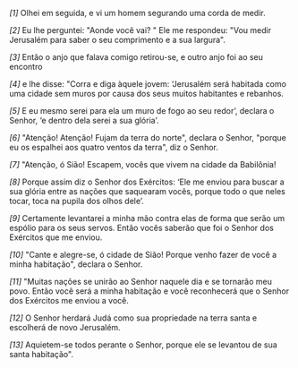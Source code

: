 *[1]* Olhei em seguida, e vi um homem segurando uma corda de medir.

*[2]* Eu lhe perguntei: "Aonde você vai? " Ele me respondeu: "Vou medir Jerusalém para saber o seu comprimento e a sua largura".

*[3]* Então o anjo que falava comigo retirou-se, e outro anjo foi ao seu encontro

*[4]* e lhe disse: "Corra e diga àquele jovem: ‘Jerusalém será habitada como uma cidade sem muros por causa dos seus muitos habitantes e rebanhos.

*[5]* E eu mesmo serei para ela um muro de fogo ao seu redor’, declara o Senhor, ‘e dentro dela serei a sua glória’.

*[6]* "Atenção! Atenção! Fujam da terra do norte", declara o Senhor, "porque eu os espalhei aos quatro ventos da terra", diz o Senhor.

*[7]* "Atenção, ó Sião! Escapem, vocês que vivem na cidade da Babilônia!

*[8]* Porque assim diz o Senhor dos Exércitos: ‘Ele me enviou para buscar a sua glória entre as nações que saquearam vocês, porque todo o que neles tocar, toca na pupila dos olhos dele’.

*[9]* Certamente levantarei a minha mão contra elas de forma que serão um espólio para os seus servos. Então vocês saberão que foi o Senhor dos Exércitos que me enviou.

*[10]* "Cante e alegre-se, ó cidade de Sião! Porque venho fazer de você a minha habitação", declara o Senhor.

*[11]* "Muitas nações se unirão ao Senhor naquele dia e se tornarão meu povo. Então você será a minha habitação e você reconhecerá que o Senhor dos Exércitos me enviou a você.

*[12]* O Senhor herdará Judá como sua propriedade na terra santa e escolherá de novo Jerusalém.

*[13]* Aquietem-se todos perante o Senhor, porque ele se levantou de sua santa habitação".

